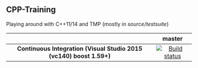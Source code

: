 ## CPP-Training

Playing around with C++11/14 and TMP (mostly in *source/testsuite*)

|     |  master |
|:---:|:-------:|
|**Continuous Integration (Visual Studio 2015 (vc140) boost 1.59+)**|[![Build status](https://ci.appveyor.com/api/projects/status/okwmk7s0eqq67q8o?svg=true)](https://ci.appveyor.com/project/Dllieu/cpp-training)|
